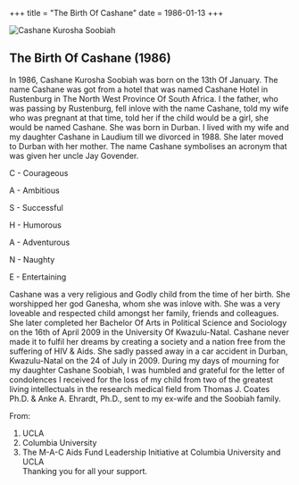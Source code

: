 +++
title = "The Birth Of Cashane"
date = 1986-01-13
+++

![Cashane Kurosha Soobiah](/index.jpg)

## The Birth Of Cashane (1986)

In 1986, Cashane Kurosha Soobiah was born on the 13th Of January. The name Cashane was got from a hotel that
was named Cashane Hotel in Rustenburg in The North West Province Of South Africa. I the father, who was passing
by Rustenburg, fell inlove with the name Cashane, told my wife who was pregnant at that time, told her if the
child would be a girl, she would be named Cashane. She was born in Durban. I lived with my wife and my daughter
Cashane in Laudium till we divorced in 1988. She later moved to Durban with her mother. 
The name Cashane symbolises an acronym that was given her uncle Jay Govender.

C - Courageous

A - Ambitious

S - Successful

H - Humorous

A - Adventurous

N - Naughty

E - Entertaining

Cashane was a very religious and Godly child from the time of her birth. She worshipped her god Ganesha, whom she was inlove with. She was a very loveable and respected child amongst her family, friends and colleagues. She later completed her Bachelor Of Arts in Political Science and Sociology on the 16th of April 2009 in the University Of Kwazulu-Natal. Cashane never made it to fulfil her dreams by creating a society and a nation free from the suffering of HIV & Aids. She sadly passed away in a car accident in Durban, Kwazulu-Natal on the 24 of July in 2009. During my days of mourning for my daughter Cashane Soobiah, I was humbled and grateful for the letter of condolences I received for the loss of my child from two of the greatest living intellectuals in the research medical field from Thomas J. Coates Ph.D. & Anke A. Ehrardt, Ph.D., sent to my ex-wife and the Soobiah family. 

From:
1.	UCLA
2.	Columbia University
3.	The M-A-C Aids Fund Leadership Initiative at Columbia University and UCLA  
Thanking you for all your support.
